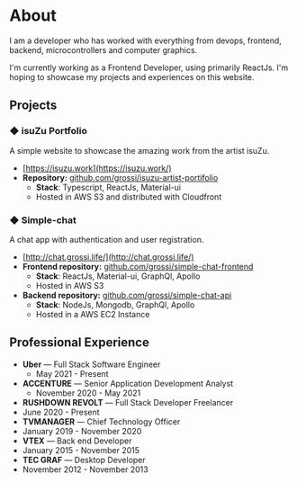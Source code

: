 
# About

I am a developer who has worked with everything from devops, frontend, backend, microcontrollers and computer graphics.

I'm currently working as a Frontend Developer, using primarily ReactJs. I'm hoping to showcase my projects and experiences on this website.

## Projects

### **◆ isuZu Portfolio**

A simple website to showcase the amazing work from the artist isuZu.

- [https://isuzu.work](https://isuzu.work/)
- **Repository:** [github.com/grossi/isuzu-artist-portifolio](https://github.com/grossi/isuzu-artist-portifolio)
  - **Stack**: Typescript, ReactJs, Material-ui
  - Hosted in AWS S3 and distributed with Cloudfront

### **◆ Simple-chat**

A chat app with authentication and user registration.

- [http://chat.grossi.life/](http://chat.grossi.life/)
- **Frontend repository:** [github.com/grossi/simple-chat-frontend](https://github.com/grossi/simple-chat-frontend)
  - **Stack**: ReactJs, Material-ui, GraphQl, Apollo
  - Hosted in AWS S3
- **Backend repository:** [github.com/grossi/simple-chat-api](https://github.com/grossi/simple-chat-api)
  - **Stack**: NodeJs, Mongodb, GraphQl, Apollo
  - Hosted in a AWS EC2 Instance

## Professional Experience

- **Uber** — Full Stack Software Engineer
  - May 2021 - Present
- **ACCENTURE** — Senior Application Development Analyst
  - November 2020 - May 2021
- **RUSHDOWN REVOLT** — Full Stack Developer Freelancer
 - June 2020 - Present
- **TVMANAGER** — Chief Technology Officer
 - January 2019 - November 2020
- **VTEX** — Back end Developer
 - January 2015 - November 2015
- **TEC GRAF** — Desktop Developer
 - November 2012 - November 2013
